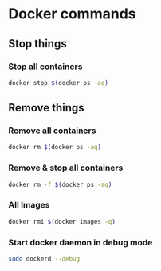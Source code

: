 # Docker commands

## Stop things

### Stop all containers

```bash
docker stop $(docker ps -aq)
```

## Remove things

### Remove all containers

```bash
docker rm $(docker ps -aq)
```

### Remove & stop all containers

```bash
docker rm -f $(docker ps -aq)
```

### All Images

```bash
docker rmi $(docker images -q)
```

### Start docker daemon in debug mode

```bash
sudo dockerd --debug
```
